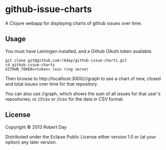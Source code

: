 # github-issue-charts

A Clojure webapp for displaying charts of github issues over time.

## Usage

You must have Leiningen installed, and a Github OAuth token available.

```
git clone git@github.com:rkday/github-issue-charts.git
cd github-issue-charts
GITHUB_TOKEN=<token> lein ring server
```

Then browse to http://localhost:3000/<user>/<repo>/graph to see a chart of new, closed and total issues over time for that repository.

You can also use /<user>/graph, which shows the sum of all issues for that user's repositories, or /<user>/<repo>/csv or /<user>/csv for the data in CSV format.

## License

Copyright © 2013 Robert Day

Distributed under the Eclipse Public License either version 1.0 or (at
your option) any later version.
